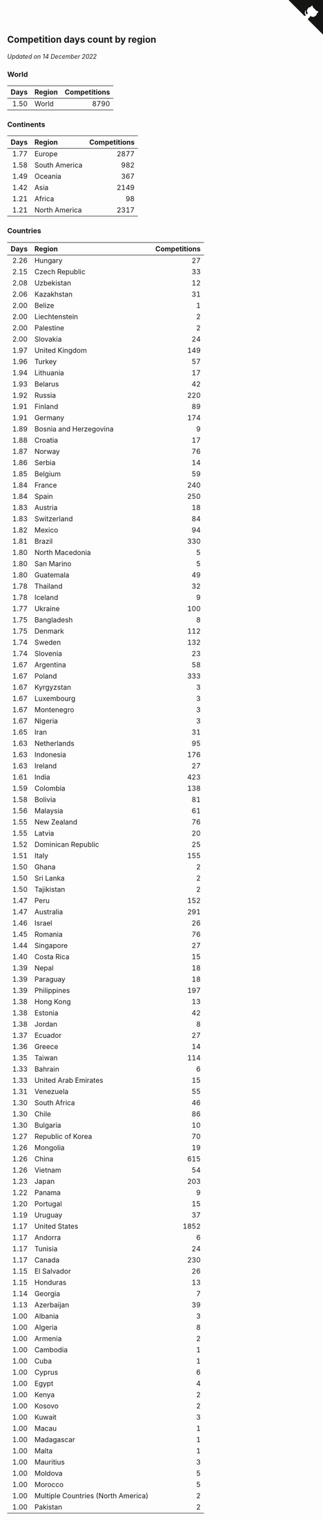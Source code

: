 ## Competition days count by region

*Updated on 14 December 2022*


### World

| Days | Region | Competitions |
| ---: | :--- | ---: |
| 1.50 | World | 8790 |

### Continents

| Days | Region | Competitions |
| ---: | :--- | ---: |
| 1.77 | Europe | 2877 |
| 1.58 | South America | 982 |
| 1.49 | Oceania | 367 |
| 1.42 | Asia | 2149 |
| 1.21 | Africa | 98 |
| 1.21 | North America | 2317 |

### Countries

| Days | Region | Competitions |
| ---: | :--- | ---: |
| 2.26 | Hungary | 27 |
| 2.15 | Czech Republic | 33 |
| 2.08 | Uzbekistan | 12 |
| 2.06 | Kazakhstan | 31 |
| 2.00 | Belize | 1 |
| 2.00 | Liechtenstein | 2 |
| 2.00 | Palestine | 2 |
| 2.00 | Slovakia | 24 |
| 1.97 | United Kingdom | 149 |
| 1.96 | Turkey | 57 |
| 1.94 | Lithuania | 17 |
| 1.93 | Belarus | 42 |
| 1.92 | Russia | 220 |
| 1.91 | Finland | 89 |
| 1.91 | Germany | 174 |
| 1.89 | Bosnia and Herzegovina | 9 |
| 1.88 | Croatia | 17 |
| 1.87 | Norway | 76 |
| 1.86 | Serbia | 14 |
| 1.85 | Belgium | 59 |
| 1.84 | France | 240 |
| 1.84 | Spain | 250 |
| 1.83 | Austria | 18 |
| 1.83 | Switzerland | 84 |
| 1.82 | Mexico | 94 |
| 1.81 | Brazil | 330 |
| 1.80 | North Macedonia | 5 |
| 1.80 | San Marino | 5 |
| 1.80 | Guatemala | 49 |
| 1.78 | Thailand | 32 |
| 1.78 | Iceland | 9 |
| 1.77 | Ukraine | 100 |
| 1.75 | Bangladesh | 8 |
| 1.75 | Denmark | 112 |
| 1.74 | Sweden | 132 |
| 1.74 | Slovenia | 23 |
| 1.67 | Argentina | 58 |
| 1.67 | Poland | 333 |
| 1.67 | Kyrgyzstan | 3 |
| 1.67 | Luxembourg | 3 |
| 1.67 | Montenegro | 3 |
| 1.67 | Nigeria | 3 |
| 1.65 | Iran | 31 |
| 1.63 | Netherlands | 95 |
| 1.63 | Indonesia | 176 |
| 1.63 | Ireland | 27 |
| 1.61 | India | 423 |
| 1.59 | Colombia | 138 |
| 1.58 | Bolivia | 81 |
| 1.56 | Malaysia | 61 |
| 1.55 | New Zealand | 76 |
| 1.55 | Latvia | 20 |
| 1.52 | Dominican Republic | 25 |
| 1.51 | Italy | 155 |
| 1.50 | Ghana | 2 |
| 1.50 | Sri Lanka | 2 |
| 1.50 | Tajikistan | 2 |
| 1.47 | Peru | 152 |
| 1.47 | Australia | 291 |
| 1.46 | Israel | 26 |
| 1.45 | Romania | 76 |
| 1.44 | Singapore | 27 |
| 1.40 | Costa Rica | 15 |
| 1.39 | Nepal | 18 |
| 1.39 | Paraguay | 18 |
| 1.39 | Philippines | 197 |
| 1.38 | Hong Kong | 13 |
| 1.38 | Estonia | 42 |
| 1.38 | Jordan | 8 |
| 1.37 | Ecuador | 27 |
| 1.36 | Greece | 14 |
| 1.35 | Taiwan | 114 |
| 1.33 | Bahrain | 6 |
| 1.33 | United Arab Emirates | 15 |
| 1.31 | Venezuela | 55 |
| 1.30 | South Africa | 46 |
| 1.30 | Chile | 86 |
| 1.30 | Bulgaria | 10 |
| 1.27 | Republic of Korea | 70 |
| 1.26 | Mongolia | 19 |
| 1.26 | China | 615 |
| 1.26 | Vietnam | 54 |
| 1.23 | Japan | 203 |
| 1.22 | Panama | 9 |
| 1.20 | Portugal | 15 |
| 1.19 | Uruguay | 37 |
| 1.17 | United States | 1852 |
| 1.17 | Andorra | 6 |
| 1.17 | Tunisia | 24 |
| 1.17 | Canada | 230 |
| 1.15 | El Salvador | 26 |
| 1.15 | Honduras | 13 |
| 1.14 | Georgia | 7 |
| 1.13 | Azerbaijan | 39 |
| 1.00 | Albania | 3 |
| 1.00 | Algeria | 8 |
| 1.00 | Armenia | 2 |
| 1.00 | Cambodia | 1 |
| 1.00 | Cuba | 1 |
| 1.00 | Cyprus | 6 |
| 1.00 | Egypt | 4 |
| 1.00 | Kenya | 2 |
| 1.00 | Kosovo | 2 |
| 1.00 | Kuwait | 3 |
| 1.00 | Macau | 1 |
| 1.00 | Madagascar | 1 |
| 1.00 | Malta | 1 |
| 1.00 | Mauritius | 3 |
| 1.00 | Moldova | 5 |
| 1.00 | Morocco | 5 |
| 1.00 | Multiple Countries (North America) | 2 |
| 1.00 | Pakistan | 2 |


<a href="https://github.com/jonatanklosko/wca_statistics" class="github-corner" aria-label="View source on Github"><svg width="80" height="80" viewBox="0 0 250 250" style="fill:#151513; color:#fff; position: absolute; top: 0; border: 0; right: 0;" aria-hidden="true"><path d="M0,0 L115,115 L130,115 L142,142 L250,250 L250,0 Z"></path><path d="M128.3,109.0 C113.8,99.7 119.0,89.6 119.0,89.6 C122.0,82.7 120.5,78.6 120.5,78.6 C119.2,72.0 123.4,76.3 123.4,76.3 C127.3,80.9 125.5,87.3 125.5,87.3 C122.9,97.6 130.6,101.9 134.4,103.2" fill="currentColor" style="transform-origin: 130px 106px;" class="octo-arm"></path><path d="M115.0,115.0 C114.9,115.1 118.7,116.5 119.8,115.4 L133.7,101.6 C136.9,99.2 139.9,98.4 142.2,98.6 C133.8,88.0 127.5,74.4 143.8,58.0 C148.5,53.4 154.0,51.2 159.7,51.0 C160.3,49.4 163.2,43.6 171.4,40.1 C171.4,40.1 176.1,42.5 178.8,56.2 C183.1,58.6 187.2,61.8 190.9,65.4 C194.5,69.0 197.7,73.2 200.1,77.6 C213.8,80.2 216.3,84.9 216.3,84.9 C212.7,93.1 206.9,96.0 205.4,96.6 C205.1,102.4 203.0,107.8 198.3,112.5 C181.9,128.9 168.3,122.5 157.7,114.1 C157.9,116.9 156.7,120.9 152.7,124.9 L141.0,136.5 C139.8,137.7 141.6,141.9 141.8,141.8 Z" fill="currentColor" class="octo-body"></path></svg></a><style>.github-corner:hover .octo-arm{animation:octocat-wave 560ms ease-in-out}@keyframes octocat-wave{0%,100%{transform:rotate(0)}20%,60%{transform:rotate(-25deg)}40%,80%{transform:rotate(10deg)}}@media (max-width:500px){.github-corner:hover .octo-arm{animation:none}.github-corner .octo-arm{animation:octocat-wave 560ms ease-in-out}}</style>
